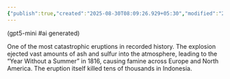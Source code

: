 ```yaml
---
{"publish":true,"created":"2025-08-30T08:09:26.929+05:30","modified":"2025-08-30T08:09:26.930+05:30","cssclasses":""}
---
```



(gpt5-mini #ai generated)

One of the most catastrophic eruptions in recorded history. The explosion ejected vast amounts of ash and sulfur into the atmosphere, leading to the “Year Without a Summer” in 1816, causing famine across Europe and North America. The eruption itself killed tens of thousands in Indonesia.
